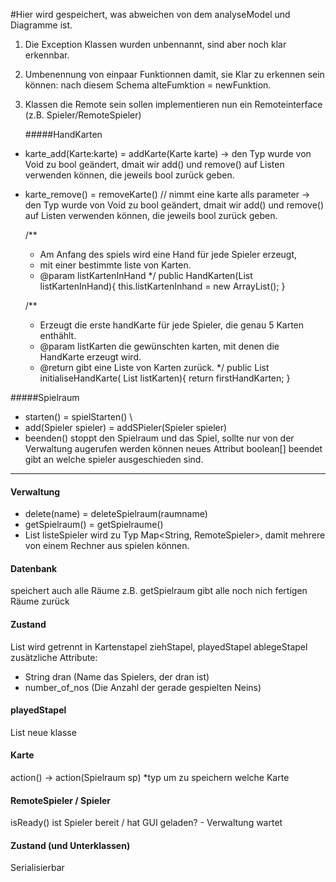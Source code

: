 #Hier wird gespeichert, was abweichen von dem analyseModel und Diagramme ist.

1) Die Exception Klassen wurden unbennannt, sind aber noch klar erkennbar.

2) Umbenennung von einpaar Funktionnen damit, sie Klar zu erkennen sein können:
nach diesem Schema alteFumktion = newFunktion.

3) Klassen die Remote sein sollen implementieren nun ein Remoteinterface (z.B. Spieler/RemoteSpieler)

    #####HandKarten
* karte_add(Karte:karte) = addKarte(Karte karte)
    -> den Typ wurde von Void zu bool geändert, dmait wir add() und remove() 
    auf Listen verwenden können, die jeweils bool zurück geben.
* karte_remove() = removeKarte() // nimmt eine karte alls parameter
    -> den Typ wurde von Void zu bool geändert, dmait wir add() und remove() 
       auf Listen verwenden können, die jeweils bool zurück geben.

    /**
     * Am Anfang des spiels wird  eine Hand für jede Spieler erzeugt,
     * mit einer bestimmte liste von Karten.
     * @param listKartenInHand
     */
    public HandKarten(List<Karte> listKartenInHand){
        this.listKartenInhand = new  ArrayList<Karte>();
    }

    /**
     * Erzeugt die erste handKarte für jede Spieler, die genau 5 Karten enthählt.
     * @param listKarten die gewünschten karten, mit denen die HandKarte erzeugt wird.
     * @return gibt eine Liste von Karten zurück.
     */
    public List<Karte> initialiseHandKarte( List<Karte> listKarten){
        return firstHandKarten;
    }

#####Spielraum  
* starten() = spielStarten() \
* add(Spieler  spieler) = addSPieler(Spieler spieler)
* beenden() stoppt den Spielraum und das Spiel, sollte nur von der Verwaltung augerufen werden können
neues Attribut boolean[] beendet gibt an welche spieler ausgeschieden sind.
---
 #### Verwaltung
 * delete(name) = deleteSpielraum(raumname)
 * getSpielraum() = getSpielraume()
 * List<RemoteSpieler> listeSpieler wird zu Typ Map<String, RemoteSpieler>, damit mehrere von einem Rechner aus spielen können.
 
#### Datenbank
speichert auch alle Räume
z.B. getSpielraum gibt alle noch nich fertigen Räume zurück

#### Zustand
List<Kartenstapel> wird getrennt in Kartenstapel ziehStapel, playedStapel ablegeStapel
zusätzliche Attribute:
* String dran (Name das Spielers, der dran ist)
* number_of_nos (Die Anzahl der gerade gespielten Neins)
#### playedStapel
List<Karte>  neue klasse
#### Karte
action() -> action(Spielraum sp)
*typ um zu speichern welche Karte
#### RemoteSpieler / Spieler
isReady() ist Spieler bereit / hat GUI geladen? - Verwaltung wartet
    
#### Zustand (und Unterklassen)
Serialisierbar